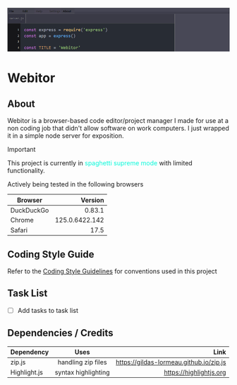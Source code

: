 ![Screenshot of the Webitor app upon initial push.](./z_Screenshot001.png)

# Webitor

## About

Webitor is a browser-based code editor/project manager I made for use at a non coding job that didn't allow software on work computers. I just wrapped it in a simple node server for exposition.

> [!IMPORTANT]
> This project is currently in <span style="color: #09f9DAff;"> spaghetti supreme mode </span> with limited functionality.


Actively being tested in the following browsers

| Browser       | Version        |
| ------------- | -------------: |
| DuckDuckGo    | 0.83.1         |
| Chrome        | 125.0.6422.142 |
| Safari        | 17.5           |

## Coding Style Guide
Refer to the [Coding Style Guidelines](docs/GUIDELINES.md) for conventions used in this project

## Task List

- [ ] Add tasks to task list

## Dependencies / Credits

| Dependency    | Uses                  | Link                                     |
| :-            |                   :-: |                                       -: |
| zip.js        | handling zip files    | https://gildas-lormeau.github.io/zip.js  |
| Highlight.js  | syntax highlighting   | https://highlightjs.org                  |
